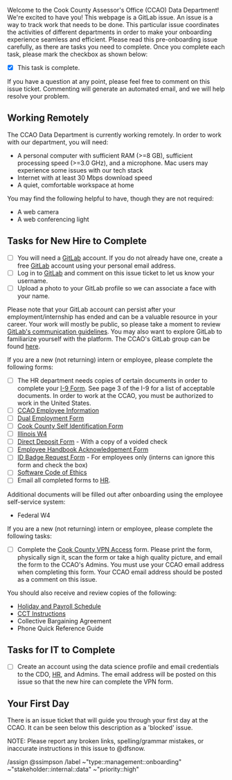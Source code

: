 Welcome to the Cook County Assessor's Office (CCAO) Data Department! We're excited to have you! This webpage is a GitLab issue. An issue is a way to track work that needs to be done. This particular issue coordinates the activities of different departments in order to make your onboarding experience seamless and efficient. Please read this pre-onboarding issue carefully, as there are tasks you need to complete. Once you complete each task, please mark the checkbox as shown below:

- [x] This task is complete.

If you have a question at any point, please feel free to comment on this issue ticket. Commenting will generate an automated email, and we will help resolve your problem.

## Working Remotely

The CCAO Data Department is currently working remotely. In order to work with our department, you will need:

- A personal computer with sufficient RAM (>=8 GB), sufficient processing speed (>=3.0 GHz), and a microphone. Mac users may experience some issues with our tech stack
- Internet with at least 30 Mbps download speed
- A quiet, comfortable workspace at home

You may find the following helpful to have, though they are not required:

- A web camera
- A web conferencing light

## Tasks for New Hire to Complete

- [ ] You will need a [GitLab](https://gitlab.com/) account. If you do not already have one, create a free [GitLab](https://gitlab.com/) account using your personal email address.
- [ ] Log in to [GitLab](https://gitlab.com/) and comment on this issue ticket to let us know your username.
- [ ] Upload a photo to your GitLab profile so we can associate a face with your name.

Please note that your GitLab account can persist after your employment/internship has ended and can be a valuable resource in your career. Your work will mostly be public, so please take a moment to review [GitLab's communication guidelines](https://about.gitlab.com/handbook/communication/#effective--responsible-communication-guidelines). You may also want to explore GitLab to familiarize yourself with the platform. The CCAO's GitLab group can be found [here](https://gitlab.com/ccao-data-science---modeling).

If you are a new (not returning) intern or employee, please complete the following forms:

- [ ] The HR department needs copies of certain documents in order to complete your [I-9 Form](/forms/new-hire/2.%20USCIS%20Form%20I-9.pdf). See page 3 of the I-9 for a list of acceptable documents. In order to work at the CCAO, you must be authorized to work in the United States.
- [ ] [CCAO Employee Information](/forms/new-hire/1.%20Employee%20Personal%20Information%20Form.pdf)
- [ ] [Dual Employment Form](/forms/new-hire/3.%20Outside%20Dual%20Employment%20Form.pdf)
- [ ] [Cook County Self Identification Form](/forms/new-hire/4.%20Self%20Identification%20Form.pdf)
- [ ] [Illinois W4](https://www2.illinois.gov/rev/forms/withholding/Documents/currentyear/il-w-4.pdf)
- [ ] [Direct Deposit Form](/forms/new-hire/6.%20Credit%20Union%20Direct%20Deposit%20Form.pdf) - With a copy of a voided check
- [ ] [Employee Handbook Acknowledgement Form](/forms/new-hire/8.%20New%20Hire%20-%20Handbook%20Acknowledge%20Form.pdf)
- [ ] [ID Badge Request Form](/forms/new-hire/7.%20ID%20Requirements%20Form.pdf) - For employees only (interns can ignore this form and check the box)
- [ ] [Software Code of Ethics](/forms/new-hire/9.%20Software%20Code%20of%20Ethics.pdf)
- [ ] Email all completed forms to [HR](assessor.ccaohr@cookcountyil.gov).

Additional documents will be filled out after onboarding using the employee self-service system:

- Federal W4

If you are a new (not returning) intern or employee, please complete the following tasks:

- [ ] Complete the [Cook County VPN Access](/forms/new-hire/5.%20VPN%20Remote%20Access%20Waiver.pdf) form. Please print the form, physically sign it, scan the form or take a high quality picture, and email the form to the CCAO's Admins. You must use your CCAO email address when completing this form. Your CCAO email address should be posted as a comment on this issue.

You should also receive and review copies of the following:

 * [Holiday and Payroll Schedule](/forms/new-hire/Extra%201.%20Holidays%20and%20Pay%20Schedule.pdf)
 * [CCT Instructions](/forms/new-hire/Extra%202.%20CCT%20Web%20Clock%20Overview.pdf)
 * Collective Bargaining Agreement
 * Phone Quick Reference Guide

## Tasks for IT to Complete

- [ ] Create an account using the data science profile and email credentials to the CDO, [HR](assessor.ccaohr@cookcountyil.gov), and Admins. The email address will be posted on this issue so that the new hire can complete the VPN form.

## Your First Day

There is an issue ticket that will guide you through your first day at the CCAO. It can be seen below this description as a 'blocked' issue.

NOTE: Please report any broken links, spelling/grammar mistakes, or inaccurate instructions in this issue to @dfsnow.

/assign @ssimpson
/label ~"type::management::onboarding" ~"stakeholder::internal::data" ~"priority::high"

